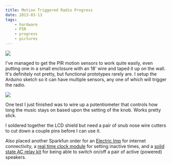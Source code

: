 ```yaml
---
title: Motion Triggered Radio Progress
date: 2013-03-13
tags:
    - hardware
    - PIR
    - progress
    - pictures
---
```


![](http://draft.smartamp.brace.io/pictures/2013/parallax-pir-enclosed/parallax-pir-enclosed-medium.jpg)

I've managed to get the PIR motion sensors to work quite easily, even putting one in a small enclosure with an 18' wire and taped it up on the wall.  It's definitely not pretty, but functional prototypes rarely are.  I setup the Arduino sketch so it can have multiple sensors, any one of which will trigger the radio.  

<!-- more -->

![](http://draft.smartamp.brace.io/pictures/2013/parallax-pir-taped-to-wall/parallax-pir-taped-to-wall-medium.jpg)

One test I just finished was to wire up a potentiometer that controls how long the music stays on based upon the setting of the knob.  Works pretty slick.

I soldered together the LCD shield but need a pair of snub nose wire cutters to cut down a couple pins before I can use it.

Also placed another Sparkfun order for an [Electric Imp](https://www.sparkfun.com/products/11395) for internet connectivity, a [real time clock module](https://www.sparkfun.com/products/12708) for setting inactive times, and a [solid state AC relay kit](https://www.sparkfun.com/products/10684) for being able to switch on/off a pair of active (powered) speakers.  
